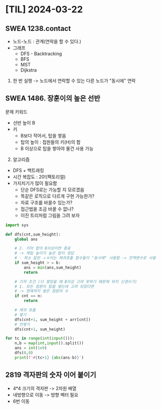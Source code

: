# [TIL] 2024-03-22

## SWEA 1238.contact
- 노드-노드 : 관계(연락을 할 수 있다.)
- 그래프
    - DFS - Backtracking
    - BFS 
    - MST
    - Dijkstra
1. 한 번 실행 -> 노드에서 연락할 수 있는 다른 노드가 "동시에" 연락


## SWEA 1486. 장훈이의 높은 선반
문제 키워드
- 선반 높이 B
- 키 
    - B보다 작어서, 탑을 쌓음
    - 탑의 높이 : 접원들의 키(H)의 합
    - B 이상으로 탑을 쌓아야 물건 사용 가능

2. 알고리즘
- DFS + 백트래킹
- 시간 복잡도 : 20!(팩토리얼)
- 가지치기가 많이 필요함
    - 단순 DFS로는 가능할 지 모르겠음
    - 똑같은 로직으로 다르게 구현 가능한가?
    - 자료 구조를 바꿀수 있는가?
    - 접근법을 조금 바꿀 수 없나?
    - 이진 트리처럼 그림을 그려 보자

```python
import sys

def dfs(cnt,sum_height):
    global ans

    # 2. 키의 합이 B이상이면 종료
    # -> 제일 높이가 높은 탑이 정답
    # - 최소 탑읜 ㅗㅍ이는 재귀호출 함수들이 "동시에" 사용함 -> 전역변수로 사용
    if sum_height > = b:
        ans = min(ans,sum_height)
        return

    # 기저 조건 (다 쌓았을 때 B이상 고려 못하기 때문에 위치 신경쓰기)
    # 1. 모든 점원이 탑을 쌓는데 고려 되었다면
    # -> 현재까지 쌓은 점원의 수
    if cnt == n:
        return

    # 재귀 호출
    # 쌓기
    dfs(cnt+1, sum_height + arr[cnt])
    # 안쌓기
    dfs(cnt+1, sum_height)

for tc in range(int(input())):
    n,b = map(int,input().split())
    ans = int(1e9)
    dfs(0,0)
    print(f'#{tc+1} {abs(ans-b)}')

```

## 2819 격자판의 숫자 이어 붙이기
- 4*4 크기의 격자판 -> 2차원 배열
- 네방향으로 이동 -> 방향 벡터 필요
- 6번 이동